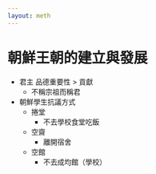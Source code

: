 ```yaml
---
layout: meth
---
```


# 朝鮮王朝的建立與發展

- 君主 品德重要性 > 貢獻
	- 不稱宗祖而稱君
- 朝鮮學生抗議方式
	- 捲堂
		- 不去學校食堂吃飯
	- 空齋
		- 離開宿舍
	- 空館
		- 不去成均館（學校）